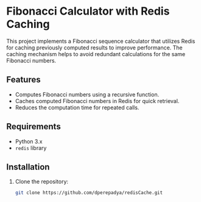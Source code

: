 # Fibonacci Calculator with Redis Caching

This project implements a Fibonacci sequence calculator that utilizes Redis for caching previously computed results to improve performance. The caching mechanism helps to avoid redundant calculations for the same Fibonacci numbers.

## Features

- Computes Fibonacci numbers using a recursive function.
- Caches computed Fibonacci numbers in Redis for quick retrieval.
- Reduces the computation time for repeated calls.

## Requirements

- Python 3.x
- `redis` library

## Installation

1. Clone the repository:
   ```bash
   git clone https://github.com/dperepadya/redisCache.git